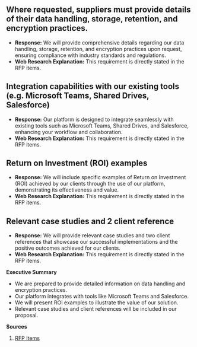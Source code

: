 ## Where requested, suppliers must provide details of their data handling, storage, retention, and encryption practices.
- **Response:** We will provide comprehensive details regarding our data handling, storage, retention, and encryption practices upon request, ensuring compliance with industry standards and regulations.
- **Web Research Explanation:** This requirement is directly stated in the RFP items.

## Integration capabilities with our existing tools (e.g. Microsoft Teams, Shared Drives, Salesforce)
- **Response:** Our platform is designed to integrate seamlessly with existing tools such as Microsoft Teams, Shared Drives, and Salesforce, enhancing your workflow and collaboration.
- **Web Research Explanation:** This requirement is directly stated in the RFP items.

## Return on Investment (ROI) examples
- **Response:** We will include specific examples of Return on Investment (ROI) achieved by our clients through the use of our platform, demonstrating its effectiveness and value.
- **Web Research Explanation:** This requirement is directly stated in the RFP items.

## Relevant case studies and 2 client reference
- **Response:** We will provide relevant case studies and two client references that showcase our successful implementations and the positive outcomes achieved for our clients.
- **Web Research Explanation:** This requirement is directly stated in the RFP items.

**Executive Summary**
- We are prepared to provide detailed information on data handling and encryption practices.
- Our platform integrates with tools like Microsoft Teams and Salesforce.
- We will present ROI examples to illustrate the value of our solution.
- Relevant case studies and client references will be included in our proposal.

**Sources**
1. [RFP Items](https://zhidao.baidu.com/question/1436613487223449499.html)